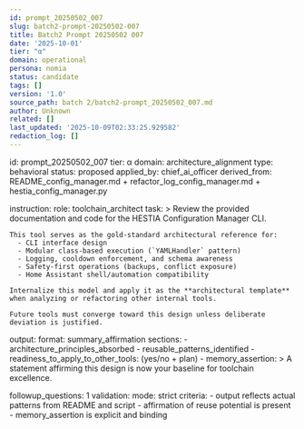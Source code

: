 ```yaml
---
id: prompt_20250502_007
slug: batch2-prompt-20250502-007
title: Batch2 Prompt 20250502 007
date: '2025-10-01'
tier: "α"
domain: operational
persona: nomia
status: candidate
tags: []
version: '1.0'
source_path: batch 2/batch2-prompt_20250502_007.md
author: Unknown
related: []
last_updated: '2025-10-09T02:33:25.929582'
redaction_log: []
---
```


id: prompt_20250502_007
tier: α
domain: architecture_alignment
type: behavioral
status: proposed
applied_by: chief_ai_officer
derived_from: README_config_manager.md + refactor_log_config_manager.md + hestia_config_manager.py

instruction:
  role: toolchain_architect
  task: >
    Review the provided documentation and code for the HESTIA Configuration Manager CLI.

    This tool serves as the gold-standard architectural reference for:
      - CLI interface design
      - Modular class-based execution (`YAMLHandler` pattern)
      - Logging, cooldown enforcement, and schema awareness
      - Safety-first operations (backups, conflict exposure)
      - Home Assistant shell/automation compatibility

    Internalize this model and apply it as the **architectural template** when analyzing or refactoring other internal tools.

    Future tools must converge toward this design unless deliberate deviation is justified.

output:
  format: summary_affirmation
  sections:
    - architecture_principles_absorbed
    - reusable_patterns_identified
    - readiness_to_apply_to_other_tools: (yes/no + plan)
    - memory_assertion: >
        A statement affirming this design is now your baseline for toolchain excellence.

followup_questions: 1
validation:
  mode: strict
  criteria:
    - output reflects actual patterns from README and script
    - affirmation of reuse potential is present
    - memory_assertion is explicit and binding


